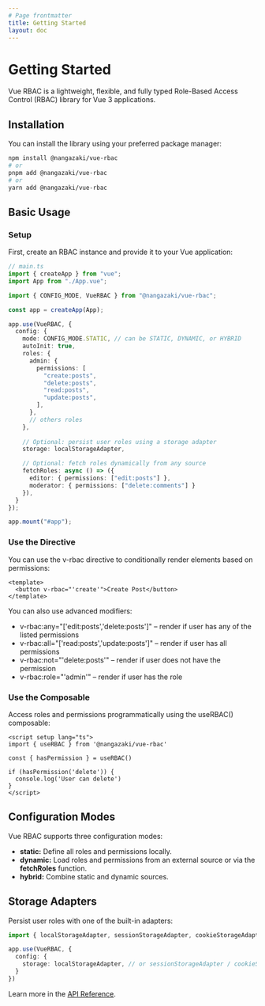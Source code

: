 ```yaml
---
# Page frontmatter
title: Getting Started
layout: doc
---
```


# Getting Started

Vue RBAC is a lightweight, flexible, and fully typed Role-Based Access Control (RBAC) library for Vue 3 applications.

## Installation

You can install the library using your preferred package manager:

```bash
npm install @nangazaki/vue-rbac
# or
pnpm add @nangazaki/vue-rbac
# or
yarn add @nangazaki/vue-rbac
```

## Basic Usage

### Setup

First, create an RBAC instance and provide it to your Vue application:

```ts
// main.ts
import { createApp } from "vue";
import App from "./App.vue";

import { CONFIG_MODE, VueRBAC } from "@nangazaki/vue-rbac";

const app = createApp(App);

app.use(VueRBAC, {
  config: {
    mode: CONFIG_MODE.STATIC, // can be STATIC, DYNAMIC, or HYBRID
    autoInit: true,
    roles: {
      admin: {
        permissions: [
          "create:posts",
          "delete:posts",
          "read:posts",
          "update:posts",
        ],
      },
      // others roles
    },
    
    // Optional: persist user roles using a storage adapter
    storage: localStorageAdapter,

    // Optional: fetch roles dynamically from any source
    fetchRoles: async () => ({
      editor: { permissions: ["edit:posts"] },
      moderator: { permissions: ["delete:comments"] }
    }),
  }
});

app.mount("#app");
```

### Use the Directive

You can use the v-rbac directive to conditionally render elements based on permissions:

```vue
<template>
  <button v-rbac="'create'">Create Post</button>
</template>
```

You can also use advanced modifiers:

- v-rbac:any="['edit:posts','delete:posts']" – render if user has any of the listed permissions
- v-rbac:all="['read:posts','update:posts']" – render if user has all permissions
- v-rbac:not="'delete:posts'" – render if user does not have the permission
- v-rbac:role="'admin'" – render if user has the role

### Use the Composable

Access roles and permissions programmatically using the useRBAC() composable:

```vue
<script setup lang="ts">
import { useRBAC } from '@nangazaki/vue-rbac'

const { hasPermission } = useRBAC()

if (hasPermission('delete')) {
  console.log('User can delete')
}
</script>
```

## Configuration Modes

Vue RBAC supports three configuration modes:

- **static:** Define all roles and permissions locally.
- **dynamic:** Load roles and permissions from an external source or via the **fetchRoles** function.
- **hybrid:** Combine static and dynamic sources.

## Storage Adapters

Persist user roles with one of the built-in adapters:

```ts
import { localStorageAdapter, sessionStorageAdapter, cookieStorageAdapter } from '@nangazaki/vue-rbac'

app.use(VueRBAC, {
  config: {
    storage: localStorageAdapter, // or sessionStorageAdapter / cookieStorageAdapter
  }
})
```

Learn more in the [API Reference](/guide/api-reference).